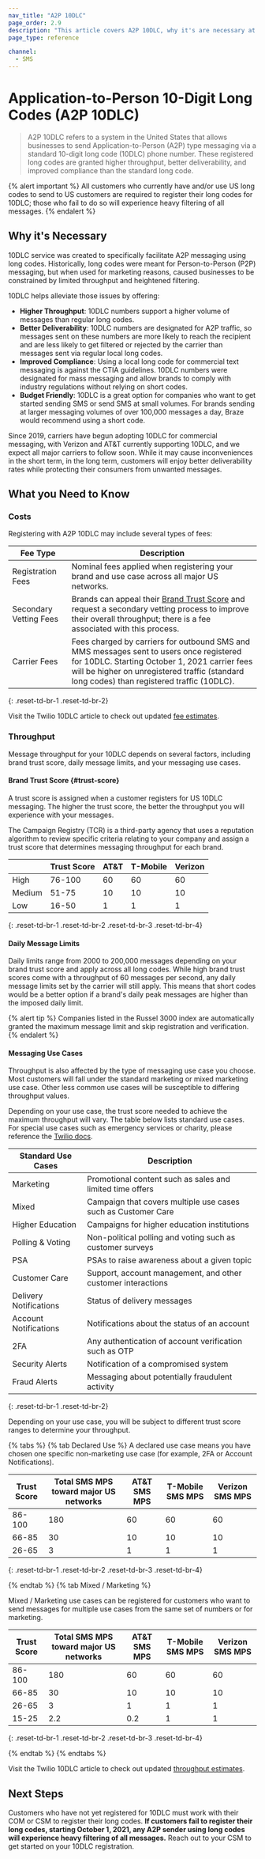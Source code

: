 ```yaml
---
nav_title: "A2P 10DLC"
page_order: 2.9
description: "This article covers A2P 10DLC, why it's are necessary at Braze, helpful costs and throughput information, and how to get started with registration."
page_type: reference

channel:
  - SMS
---
```


# Application-to-Person 10-Digit Long Codes (A2P 10DLC)

> A2P 10DLC refers to a system in the United States that allows businesses to send Application-to-Person (A2P) type messaging via a standard 10-digit long code (10DLC) phone number. These registered long codes are granted higher throughput, better deliverability, and improved compliance than the standard long code.

{% alert important %}
All customers who currently have and/or use US long codes to send to US customers are required to register their long codes for 10DLC; those who fail to do so will experience heavy filtering of all messages.
{% endalert %}

## Why it's Necessary

10DLC service was created to specifically facilitate A2P messaging using long codes. Historically, long codes were meant for Person-to-Person (P2P) messaging, but when used for marketing reasons, caused businesses to be constrained by limited throughput and heightened filtering. 

10DLC helps alleviate those issues by offering: 
- __Higher Throughput__: 10DLC numbers support a higher volume of messages than regular long codes.
- __Better Deliverability__: 10DLC numbers are designated for A2P traffic, so messages sent on these numbers are more likely to reach the recipient and are less likely to get filtered or rejected by the carrier than messages sent via regular local long codes. 
- __Improved Compliance__: Using a local long code for commercial text messaging is against the CTIA guidelines. 10DLC numbers were designated for mass messaging and allow brands to comply with industry regulations without relying on short codes.
- __Budget Friendly__: 10DLC is a great option for companies who want to get started sending SMS or send SMS at small volumes. For brands sending at larger messaging volumes of over 100,000 messages a day, Braze would recommend using a short code. 

Since 2019, carriers have begun adopting 10DLC for commercial messaging, with Verizon and AT&T currently supporting 10DLC, and we expect all major carriers to follow soon. While it may cause inconveniences in the short term, in the long term, customers will enjoy better deliverability rates while protecting their consumers from unwanted messages. 

## What you Need to Know

### Costs 
Registering with A2P 10DLC may include several types of fees:

| Fee Type | Description |
| -------- | ---------- |
| Registration Fees | Nominal fees applied when registering your brand and use case across all major US networks. |
| Secondary Vetting Fees | Brands can appeal their [Brand Trust Score](#trust-score) and request a secondary vetting process to improve their overall throughput; there is a fee associated with this process. |
| Carrier Fees | Fees charged by carriers for outbound SMS and MMS messages sent to users once registered for 10DLC. Starting October 1, 2021 carrier fees will be higher on unregistered traffic (standard long codes) than registered traffic (10DLC). |
{: .reset-td-br-1 .reset-td-br-2}

Visit the Twilio 10DLC article to check out updated [fee estimates](https://support.twilio.com/hc/en-us/articles/1260803965530-What-pricing-and-fees-are-associated-with-the-A2P-10DLC-service-).

### Throughput
Message throughput for your 10DLC depends on several factors, including brand trust score, daily message limits, and your messaging use cases.

#### Brand Trust Score {#trust-score}
A trust score is assigned when a customer registers for US 10DLC messaging. The higher the trust score, the better the throughput you will experience with your messages. 

The Campaign Registry (TCR) is a third-party agency that uses a reputation algorithm to review specific criteria relating to your company and assign a trust score that determines messaging throughput for each brand. 

|     | Trust Score | AT&T | T-Mobile | Verizon |
| --- | ----------- | ---- | -------- | ------- |
| High | 76-100 | 60 | 60 | 60 |
| Medium | 51-75 | 10 | 10 | 10 |
| Low | 16-50 | 1 | 1 | 1| 
{: .reset-td-br-1 .reset-td-br-2 .reset-td-br-3  .reset-td-br-4}

#### Daily Message Limits

Daily limits range from 2000 to 200,000 messages depending on your brand trust score and apply across all long codes. While high brand trust scores come with a throughput of 60 messages per second, any daily message limits set by the carrier will still apply. This means that short codes would be a better option if a brand's daily peak messages are higher than the imposed daily limit. 

{% alert tip %}
Companies listed in the Russel 3000 index are automatically granted the maximum message limit and skip registration and verification. 
{% endalert %}

#### Messaging Use Cases

Throughput is also affected by the type of messaging use case you choose. Most customers will fall under the standard marketing or mixed marketing use case. Other less common use cases will be susceptible to differing throughput values.

Depending on your use case, the trust score needed to achieve the maximum throughput will vary. The table below lists standard use cases. For special use cases such as emergency services or charity, please reference the [Twilio docs](https://support.twilio.com/hc/en-us/articles/1260803225669-Message-throughput-MPS-and-Trust-Scores-for-A2P-10DLC-in-the-US).

| Standard Use Cases | Description |
| ------------------ | ----------- |
| Marketing | Promotional content such as sales and limited time offers |
| Mixed | Campaign that covers multiple use cases such as Customer Care | 
| Higher Education | Campaigns for higher education institutions |
| Polling & Voting | Non-political polling and voting such as customer surveys |
| PSA | PSAs to raise awareness about a given topic |
| Customer Care | Support, account management, and other customer interactions |
| Delivery Notifications | Status of delivery messages |
| Account Notifications | Notifications about the status of an account |
| 2FA | Any authentication of account verification such as OTP | 
| Security Alerts | Notification of a compromised system |
| Fraud Alerts | Messaging about potentially fraudulent activity |
{: .reset-td-br-1 .reset-td-br-2}

Depending on your use case, you will be subject to different trust score ranges to determine your throughput.

{% tabs %}
{% tab Declared Use %}
A declared use case means you have chosen one specific non-marketing use case (for example, 2FA or Account Notifications).

| Trust Score | Total SMS MPS toward major US networks | AT&T SMS MPS | T-Mobile SMS MPS | Verizon SMS MPS |
| --- | ----------- | ---- | -------- | ------- |
| 86-100 | 180 | 60 | 60 | 60 |
| 66-85 | 30 | 10 | 10 | 10 |
| 26-65 | 3 | 1 | 1 | 1| 
{: .reset-td-br-1 .reset-td-br-2 .reset-td-br-3  .reset-td-br-4}

{% endtab %}
{% tab Mixed / Marketing %}

Mixed / Marketing use cases can be registered for customers who want to send messages for multiple use cases from the same set of numbers or for marketing.

| Trust Score | Total SMS MPS toward major US networks | AT&T SMS MPS | T-Mobile SMS MPS | Verizon SMS MPS |
| --- | ----------- | ---- | -------- | ------- |
| 86-100 | 180 | 60 | 60 | 60 |
| 66-85 | 30 | 10 | 10 | 10 |
| 26-65 | 3 | 1 | 1 | 1| 
| 15-25 | 2.2 | 0.2 | 1 | 1 |
{: .reset-td-br-1 .reset-td-br-2 .reset-td-br-3  .reset-td-br-4}

{% endtab %}
{% endtabs %}

Visit the Twilio 10DLC article to check out updated [throughput estimates](https://support.twilio.com/hc/en-us/articles/1260803225669-Message-throughput-MPS-and-Trust-Scores-for-A2P-10DLC-in-the-US).

## Next Steps

Customers who have not yet registered for 10DLC must work with their COM or CSM to register their long codes. __If customers fail to register their long codes, starting October 1, 2021, any A2P sender using long codes will experience heavy filtering of all messages.__ Reach out to your CSM to get started on your 10DLC registration. 